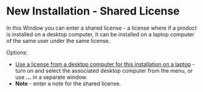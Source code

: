 # New Installation - Shared License
 
In this Window you can enter a shared license - a license where if a product is installed on a desktop computer, it can be installed on a laptop computer of the same user under the same license.
 
Options:

- [Use a license from a desktop computer for this installation on a laptop](../../license-and-install-overview/actions/computers) - turn on and select the associated desktop computer from the menu, or use **...** in a separate window.
- **Note** - enter a note for the shared license.
